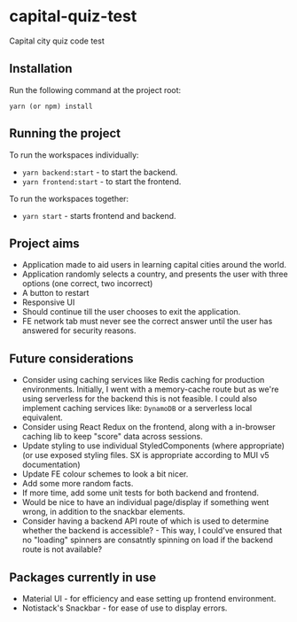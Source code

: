 # capital-quiz-test

Capital city quiz code test

## Installation

Run the following command at the project root:

```
yarn (or npm) install
```

## Running the project

To run the workspaces individually:

- `yarn backend:start` - to start the backend.
- `yarn frontend:start` - to start the frontend.

To run the workspaces together:

- `yarn start` - starts frontend and backend.

## Project aims

- Application made to aid users in learning capital cities around the world.
- Application randomly selects a country, and presents the user with three options (one correct, two incorrect)
- A button to restart
- Responsive UI
- Should continue till the user chooses to exit the application.
- FE network tab must never see the correct answer until the user has answered for security reasons.

## Future considerations

- Consider using caching services like Redis caching for production environments. Initially, I went with a memory-cache route but as we're using serverless for the backend this is not feasible. I could also implement caching services like: `DynamoDB` or a serverless local equivalent.
- Consider using React Redux on the frontend, along with a in-browser caching lib to keep "score" data across sessions.
- Update styling to use individual StyledComponents (where appropriate) (or use exposed styling files. SX is appropriate according to MUI v5 documentation)
- Update FE colour schemes to look a bit nicer.
- Add some more random facts.
- If more time, add some unit tests for both backend and frontend.
- Would be nice to have an individual page/display if something went wrong, in addition to the snackbar elements.
- Consider having a backend API route of which is used to determine whether the backend is accessible? - This way, I could've ensured that no "loading" spinners are consatntly spinning on load if the backend route is not available?

## Packages currently in use

- Material UI - for efficiency and ease setting up frontend environment.
- Notistack's Snackbar - for ease of use to display errors.
